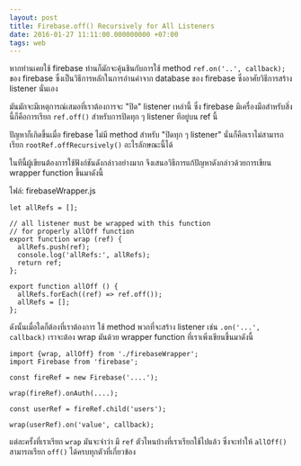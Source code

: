 ```yaml
---
layout: post
title: Firebase.off() Recursively for All Listeners
date: 2016-01-27 11:11:00.000000000 +07:00
tags: web
---
```

หากท่านเคยใช้ firebase ท่านก็มักจะคุ้นชินกับการใช้ method `ref.on('..', callback);` ของ firebase ซึ่งเป็นวิธีการหลักในการอ่านค่าจาก database ของ firebase ซึ่งอาศัยวิธีการสร้าง listener นั่นเอง

มันมักจะมีเหตุการณ์เสมอที่เราต้องการจะ "ปิด" listener เหล่านี้ ซึ่ง firebase มีเครื่องมือสำหรับสิ่งนี้ก็คือการเรียก `ref.off()` สำหรับการปิดทุก ๆ listener ทีอยู่บน ref นี้ 

ปัญหาก็เกิดขึ้นเมื่อ firebase ไม่มี method สำหรับ "ปิดทุก ๆ listener" นั่นก็คือเราไม่สามารถ เรียก `rootRef.offRecursively()` อะไรลักษณะนี้ได้

ในทีนี้ผู้เขียนต้องการใช้ฟังก์ชันดังกล่าวอย่างมาก จึงเสนอวิธีการแก้ปัญหาดังกล่าวด้วยการเขียน wrapper function ขึ้นมาดังนี้

ไฟล์: firebaseWrapper.js
```
let allRefs = [];

// all listener must be wrapped with this function
// for properly allOff function
export function wrap (ref) {
  allRefs.push(ref);
  console.log('allRefs:', allRefs);
  return ref;
};

export function allOff () {
  allRefs.forEach((ref) => ref.off());
  allRefs = [];
};
```
ดังนั้นเมื่อใดก็ต้องที่เราต้องการ ใช้ method พวกที่จะสร้าง listener เช่น `.on('...', callback)` เราจะต้อง wrap มันด้วย wrapper function ที่เราเพิ่งเขียนขึ้นมาดังนี้

```
import {wrap, allOff} from './firebaseWrapper';
import Firebase from 'firebase';

const fireRef = new Firebase('....');

wrap(fireRef).onAuth(....);

const userRef = fireRef.child('users');

wrap(userRef).on('value', callback);

```
แต่ละครั้งที่เราเรียก `wrap` มันจะจำว่า มี `ref` ตัวไหนบ้างที่เราเรียกใช้ไปแล้ว ซึ่งจะทำให้ `allOff()` สามารถเรียก `off()` ได้ครบทุกตัวที่เกี่ยวข้อง
